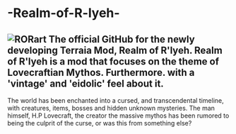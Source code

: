 # -Realm-of-R-lyeh-
![RORart](https://github.com/Magma-FR/RealmOne/assets/117277406/2d81b662-6bc5-4c97-83ba-bc0fda22903a)
The official GitHub for the newly developing Terraia Mod, Realm of R'lyeh.
Realm of R'lyeh is a mod that focuses on the theme of Lovecraftian Mythos. Furthermore. with a 'vintage' and 'eidolic' feel about it.
-------------------------------------------------------------------------------------------------------------------------------------------------
The world has been enchanted into a cursed, and transcendental timeline, with creatures, items, bosses and hidden unknown mysteries.
The man himself, H.P Lovecraft, the creator the massive mythos has been rumored to being the culprit of the curse, or was this from something else?

